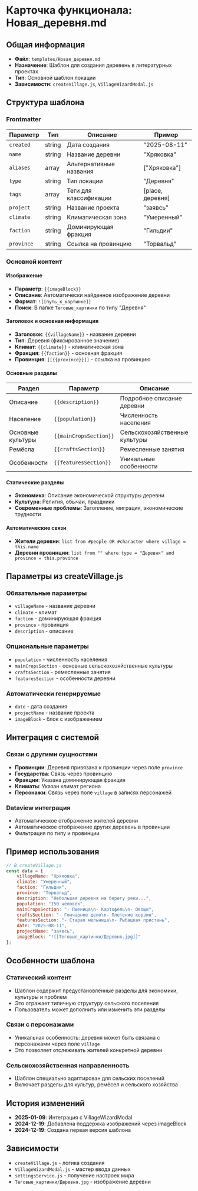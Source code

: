 # Карточка функционала: Новая_деревня.md

## Общая информация
- **Файл**: `templates/Новая_деревня.md`
- **Назначение**: Шаблон для создания деревень в литературных проектах
- **Тип**: Основной шаблон локации
- **Зависимости**: `createVillage.js`, `VillageWizardModal.js`

## Структура шаблона

### Frontmatter
| Параметр | Тип | Описание | Пример |
|----------|-----|----------|--------|
| `created` | string | Дата создания | "2025-08-11" |
| `name` | string | Название деревни | "Хряковка" |
| `aliases` | array | Альтернативные названия | ["Хряковка"] |
| `type` | string | Тип локации | "Деревня" |
| `tags` | array | Теги для классификации | [place, деревня] |
| `project` | string | Название проекта | "заявсь" |
| `climate` | string | Климатическая зона | "Умеренный" |
| `faction` | string | Доминирующая фракция | "Гильдии" |
| `province` | string | Ссылка на провинцию | "Торвальд" |

### Основной контент

#### Изображение
- **Параметр**: `{{imageBlock}}`
- **Описание**: Автоматически найденное изображение деревни
- **Формат**: `![[путь_к_картинке]]`
- **Поиск**: В папке `Теговые_картинки` по типу "Деревня"

#### Заголовок и основная информация
- **Заголовок**: `{{villageName}}` - название деревни
- **Тип**: Деревня (фиксированное значение)
- **Климат**: `{{climate}}` - климатическая зона
- **Фракция**: `{{faction}}` - основная фракция
- **Провинция**: `[[{{province}}]]` - ссылка на провинцию

#### Основные разделы
| Раздел | Параметр | Описание |
|--------|----------|----------|
| Описание | `{{description}}` | Подробное описание деревни |
| Население | `{{population}}` | Численность населения |
| Основные культуры | `{{mainCropsSection}}` | Сельскохозяйственные культуры |
| Ремёсла | `{{craftsSection}}` | Ремесленные занятия |
| Особенности | `{{featuresSection}}` | Уникальные особенности |

#### Статические разделы
- **Экономика**: Описание экономической структуры деревни
- **Культура**: Религия, обычаи, праздники
- **Современные проблемы**: Затопление, миграция, экономические трудности

#### Автоматические связи
- **Жители деревни**: `list from #people OR #character where village = this.name`
- **Деревни провинции**: `list from "" where type = "Деревня" and province = this.province`

## Параметры из createVillage.js

### Обязательные параметры
- `villageName` - название деревни
- `climate` - климат
- `faction` - доминирующая фракция
- `province` - провинция
- `description` - описание

### Опциональные параметры
- `population` - численность населения
- `mainCropsSection` - основные сельскохозяйственные культуры
- `craftsSection` - ремесленные занятия
- `featuresSection` - особенности деревни

### Автоматически генерируемые
- `date` - дата создания
- `projectName` - название проекта
- `imageBlock` - блок с изображением

## Интеграция с системой

### Связи с другими сущностями
- **Провинции**: Деревня привязана к провинции через поле `province`
- **Государства**: Связь через провинцию
- **Фракции**: Указана доминирующая фракция
- **Климаты**: Указан климат региона
- **Персонажи**: Связь через поле `village` в записях персонажей

### Dataview интеграция
- Автоматическое отображение жителей деревни
- Автоматическое отображение других деревень в провинции
- Фильтрация по типу и провинции

## Пример использования

```javascript
// В createVillage.js
const data = {
    villageName: "Хряковка",
    climate: "Умеренный",
    faction: "Гильдии",
    province: "Торвальд",
    description: "Небольшая деревня на берегу реки...",
    population: "150 человек",
    mainCropsSection: "- Пшеница\n- Картофель\n- Овощи",
    craftsSection: "- Гончарное дело\n- Плетение корзин",
    featuresSection: "- Старая мельница\n- Рыбацкая пристань",
    date: "2025-08-11",
    projectName: "заявсь",
    imageBlock: "![[Теговые_картинки/Деревня.jpg]]"
};
```

## Особенности шаблона

### Статический контент
- Шаблон содержит предустановленные разделы для экономики, культуры и проблем
- Это отражает типичную структуру сельского поселения
- Пользователь может дополнить или изменить эти разделы

### Связи с персонажами
- Уникальная особенность: деревня может быть связана с персонажами через поле `village`
- Это позволяет отслеживать жителей конкретной деревни

### Сельскохозяйственная направленность
- Шаблон специально адаптирован для сельских поселений
- Включает разделы для культур, ремёсел и сельского хозяйства

## История изменений
- **2025-01-09**: Интеграция с VillageWizardModal
- **2024-12-19**: Добавлена поддержка изображений через imageBlock
- **2024-12-19**: Создана первая версия шаблона

## Зависимости
- `createVillage.js` - логика создания
- `VillageWizardModal.js` - мастер ввода данных
- `settingsService.js` - получение настроек мира
- `Теговые_картинки/Деревня.jpg` - изображение деревни
